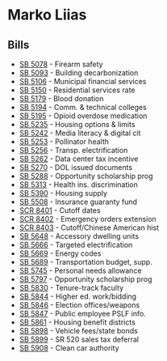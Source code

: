 # Marko Liias
## Bills
* [SB 5078](bill/2021-22/sb/5078/) - Firearm safety
* [SB 5093](bill/2021-22/sb/5093/) - Building decarbonization
* [SB 5106](bill/2021-22/sb/5106/) - Municipal financial services
* [SB 5150](bill/2021-22/sb/5150/) - Residential services rate
* [SB 5179](bill/2021-22/sb/5179/) - Blood donation
* [SB 5194](bill/2021-22/sb/5194/) - Comm. & technical colleges
* [SB 5195](bill/2021-22/sb/5195/) - Opioid overdose medication
* [SB 5235](bill/2021-22/sb/5235/) - Housing options & limits
* [SB 5242](bill/2021-22/sb/5242/) - Media literacy & digital cit
* [SB 5253](bill/2021-22/sb/5253/) - Pollinator health
* [SB 5256](bill/2021-22/sb/5256/) - Transp. electrification
* [SB 5262](bill/2021-22/sb/5262/) - Data center tax incentive
* [SB 5270](bill/2021-22/sb/5270/) - DOL issued documents
* [SB 5288](bill/2021-22/sb/5288/) - Opportunity scholarship prog
* [SB 5313](bill/2021-22/sb/5313/) - Health ins. discrimination
* [SB 5390](bill/2021-22/sb/5390/) - Housing supply
* [SB 5508](bill/2021-22/sb/5508/) - Insurance guaranty fund
* [SCR 8401](bill/2021-22/scr/8401/) - Cutoff dates
* [SCR 8402](bill/2021-22/scr/8402/) - Emergency orders extension
* [SCR 8403](bill/2021-22/scr/8403/) - Cutoff/Chinese American hist
* [SB 5648](bill/2021-22/sb/5648/) - Accessory dwelling units
* [SB 5666](bill/2021-22/sb/5666/) - Targeted electrification
* [SB 5669](bill/2021-22/sb/5669/) - Energy codes
* [SB 5689](bill/2021-22/sb/5689/) - Transportation budget, supp.
* [SB 5745](bill/2021-22/sb/5745/) - Personal needs allowance
* [SB 5797](bill/2021-22/sb/5797/) - Opportunity scholarship prog
* [SB 5830](bill/2021-22/sb/5830/) - Tenure-track faculty
* [SB 5844](bill/2021-22/sb/5844/) - Higher ed. work/bidding
* [SB 5846](bill/2021-22/sb/5846/) - Election offices/weapons
* [SB 5847](bill/2021-22/sb/5847/) - Public employee PSLF info.
* [SB 5861](bill/2021-22/sb/5861/) - Housing benefit districts
* [SB 5898](bill/2021-22/sb/5898/) - Vehicle fees/state bonds
* [SB 5899](bill/2021-22/sb/5899/) - SR 520 sales tax deferral
* [SB 5908](bill/2021-22/sb/5908/) - Clean car authority
